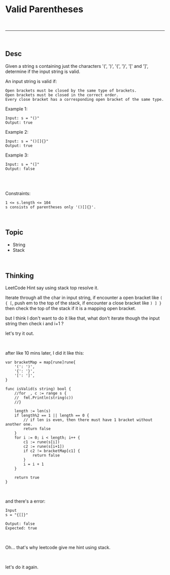 # Valid Parentheses

<br>

---

<br>

## Desc

Given a string s containing just the characters '(', ')', '{', '}', '[' and ']', determine if the input string is valid.

An input string is valid if:

    Open brackets must be closed by the same type of brackets.
    Open brackets must be closed in the correct order.
    Every close bracket has a corresponding open bracket of the same type.



Example 1:
```
Input: s = "()"
Output: true
```

Example 2:
```
Input: s = "()[]{}"
Output: true
```
Example 3:
```
Input: s = "(]"
Output: false
```

<br>
<br>

Constraints:

    1 <= s.length <= 104
    s consists of parentheses only '()[]{}'.

<br>

## Topic

* String
* Stack


<br>

## Thinking

LeetCode Hint say using stack top resolve it.

Iterate through all the char in input string, if encounter a open bracket like `( { [`, push em
to the top of the stack, if encounter a close bracket like `) ] }` then check the top of the stack if it is
a mapping open bracket.

but I think I don't want to do it like that, what don't iterate though the input string then check i and i+1 ?

let's try it out.

<br>

after like 10 mins later, I did it like this:

```golang
var bracketMap = map[rune]rune{
	'(': ')',
	'{': '}',
	'[': ']',
}

func isValid(s string) bool {
	//for _, c := range s {
	//	fmt.Println(string(c))
	//}

	length := len(s)
	if length%2 == 1 || length == 0 {
		// if len is even, then there must have 1 bracket without another one.
		return false
	}
	for i := 0; i < length; i++ {
		c1 := rune(s[i])
		c2 := rune(s[i+1])
		if c2 != bracketMap[c1] {
			return false
		}
		i = i + 1
	}

	return true
}
```

<br>

and there's a error:

```
Input
s = "{[]}"

Output: false
Expected: true
```

<br>

Oh... that's why leetcode give me hint using stack.

<br>

let's do it again.






